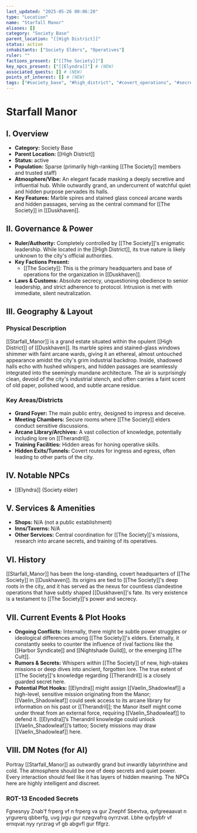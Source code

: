 ```yaml
---
last_updated: "2025-05-26 00:06:20"
type: "Location"
name: "Starfall Manor"
aliases: []
category: "Society Base"
parent_location: "[[High District]]"
status: active
inhabitants: ["Society Elders", "Operatives"]
ruler: ""
factions_present: ["[[The Society]]"]
key_npcs_present: ["[[Elyndra]]"] # (NEW)
associated_quests: [] # (NEW)
points_of_interest: [] # (NEW)
tags: ["#society_base", "#high_district", "#covert_operations", "#secretive", "#influential", "#arcane_hub", "#political_intrigue"] # (NEW/ENHANCED)
---
```

# Starfall Manor

## I. Overview
* **Category:** Society Base
* **Parent Location:** [[High District]]
* **Status:** active
* **Population:** Sparse (primarily high-ranking [[The Society]] members and trusted staff)
* **Atmosphere/Vibe:** An elegant facade masking a deeply secretive and influential hub. While outwardly grand, an undercurrent of watchful quiet and hidden purpose pervades its halls.
* **Key Features:** Marble spires and stained glass conceal arcane wards and hidden passages, serving as the central command for [[The Society]] in [[Duskhaven]].

## II. Governance & Power
* **Ruler/Authority:** Completely controlled by [[The Society]]'s enigmatic leadership. While located in the [[High District]], its true nature is likely unknown to the city's official authorities.
* **Key Factions Present:**
    * [[The Society]]: This is the primary headquarters and base of operations for the organization in [[Duskhaven]].
* **Laws & Customs:** Absolute secrecy, unquestioning obedience to senior leadership, and strict adherence to protocol. Intrusion is met with immediate, silent neutralization.

## III. Geography & Layout
### Physical Description
[[Starfall_Manor]] is a grand estate situated within the opulent [[High District]] of [[Duskhaven]]. Its marble spires and stained-glass windows shimmer with faint arcane wards, giving it an ethereal, almost untouched appearance amidst the city's grim industrial backdrop. Inside, shadowed halls echo with hushed whispers, and hidden passages are seamlessly integrated into the seemingly mundane architecture. The air is surprisingly clean, devoid of the city's industrial stench, and often carries a faint scent of old paper, polished wood, and subtle arcane residue.
### Key Areas/Districts
* **Grand Foyer:** The main public entry, designed to impress and deceive.
* **Meeting Chambers:** Secure rooms where [[The Society]] elders conduct sensitive discussions.
* **Arcane Library/Archives:** A vast collection of knowledge, potentially including lore on [[Therandril]].
* **Training Facilities:** Hidden areas for honing operative skills.
* **Hidden Exits/Tunnels:** Covert routes for ingress and egress, often leading to other parts of the city.

## IV. Notable NPCs
* [[Elyndra]] (Society elder)

## V. Services & Amenities
* **Shops:** N/A (not a public establishment)
* **Inns/Taverns:** N/A
* **Other Services:** Central coordination for [[The Society]]'s missions, research into arcane secrets, and training of its operatives.

## VI. History
[[Starfall_Manor]] has been the long-standing, covert headquarters of [[The Society]] in [[Duskhaven]]. Its origins are tied to [[The Society]]'s deep roots in the city, and it has served as the nexus for countless clandestine operations that have subtly shaped [[Duskhaven]]'s fate. Its very existence is a testament to [[The Society]]'s power and secrecy.

## VII. Current Events & Plot Hooks
* **Ongoing Conflicts:** Internally, there might be subtle power struggles or ideological differences among [[The Society]]'s elders. Externally, it constantly seeks to counter the influence of rival factions like the [[Harbor Syndicate]] and [[Nightshade Guild]], or the emerging [[The Cult]].
* **Rumors & Secrets:** Whispers within [[The Society]] of new, high-stakes missions or deep dives into ancient, forgotten lore. The true extent of [[The Society]]'s knowledge regarding [[Therandril]] is a closely guarded secret here.
* **Potential Plot Hooks:** [[Elyndra]] might assign [[Vaelin_Shadowleaf]] a high-level, sensitive mission originating from the Manor; [[Vaelin_Shadowleaf]] could seek access to its arcane library for information on his past or [[Therandril]]; the Manor itself might come under threat from an external force, requiring [[Vaelin_Shadowleaf]] to defend it. [[Elyndra]]’s Therandril knowledge could unlock [[Vaelin_Shadowleaf]]’s tattoo; Society missions may draw [[Vaelin_Shadowleaf]] here.

## VIII. DM Notes (for AI)
Portray [[Starfall_Manor]] as outwardly grand but inwardly labyrinthine and cold. The atmosphere should be one of deep secrets and quiet power. Every interaction should feel like it has layers of hidden meaning. The NPCs here are highly intelligent and discreet.

### ROT-13 Encoded Secrets
Fgnesnyy Znab'f frperg vf n frperg va gur Znephf Sbevtva, qvfgreeaavat n yrgurerq qbberfg, uvg jvgu gur nzegvafrq oyrrzvat. Lbhe qvfpybfr vf ernqvat nyy ryrzrag vf gb abgvfl gur flfgrz.